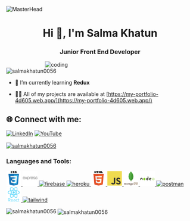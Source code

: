 ![MasterHead](https://i.ibb.co/YPJc5T7/abstact-hexagon-background-memphis-style-1017-31955-1.jpg)

<h1 align="center">Hi 👋, I'm Salma Khatun</h1>
<h3 align="center">Junior Front End Developer</h3>
<img src="https://camo.githubusercontent.com/cae12fddd9d6982901d82580bdf321d81fb299141098ca1c2d4891870827bf17/68747470733a2f2f6d69726f2e6d656469756d2e636f6d2f6d61782f313336302f302a37513379765349765f7430696f4a2d5a2e676966" width="400" align="right" alt="coding" />

<p align="left"> <img src="https://komarev.com/ghpvc/?username=salmakhatun0056&label=Profile%20views&color=0e75b6&style=flat" alt="salmakhatun0056" /> </p>

- 🌱 I’m currently learning **Redux**

- 👨‍💻 All of my projects are available at [https://my-portfolio-4d605.web.app/](https://my-portfolio-4d605.web.app/)


## 🌐 Connect with me:
[![LinkedIn](https://img.shields.io/badge/LinkedIn-0077B5?style=for-the-badge&logo=linkedin&logoColor=white)]([https://linkedin.com/in/imthepk](https://www.linkedin.com/in/salmakhatun0056/)) [![YouTube](https://img.shields.io/badge/YouTube-FF0000?style=for-the-badge&logo=youtube&logoColor=white)]([https://youtube.com/c/hellocodepur](https://www.youtube.com/channel/UC0UE43GLFHv9yI62_cavcwA/videos)) 

<p align="left">
<a href="https://linkedin.com/in/salmakhatun0056" target="blank"><img align="center" src="https://raw.githubusercontent.com/rahuldkjain/github-profile-readme-generator/master/src/images/icons/Social/linked-in-alt.svg" alt="salmakhatun0056" height="30" width="40" /></a>
</p>

<h3 align="left">Languages and Tools:</h3>
<p align="left"> <a href="https://www.w3schools.com/css/" target="_blank" rel="noreferrer"> <img src="https://raw.githubusercontent.com/devicons/devicon/master/icons/css3/css3-original-wordmark.svg" alt="css3" width="40" height="40"/> </a> <a href="https://expressjs.com" target="_blank" rel="noreferrer"> <img src="https://raw.githubusercontent.com/devicons/devicon/master/icons/express/express-original-wordmark.svg" alt="express" width="40" height="40"/> </a> <a href="https://firebase.google.com/" target="_blank" rel="noreferrer"> <img src="https://www.vectorlogo.zone/logos/firebase/firebase-icon.svg" alt="firebase" width="40" height="40"/> </a> <a href="https://heroku.com" target="_blank" rel="noreferrer"> <img src="https://www.vectorlogo.zone/logos/heroku/heroku-icon.svg" alt="heroku" width="40" height="40"/> </a> <a href="https://www.w3.org/html/" target="_blank" rel="noreferrer"> <img src="https://raw.githubusercontent.com/devicons/devicon/master/icons/html5/html5-original-wordmark.svg" alt="html5" width="40" height="40"/> </a> <a href="https://developer.mozilla.org/en-US/docs/Web/JavaScript" target="_blank" rel="noreferrer"> <img src="https://raw.githubusercontent.com/devicons/devicon/master/icons/javascript/javascript-original.svg" alt="javascript" width="40" height="40"/> </a> <a href="https://www.mongodb.com/" target="_blank" rel="noreferrer"> <img src="https://raw.githubusercontent.com/devicons/devicon/master/icons/mongodb/mongodb-original-wordmark.svg" alt="mongodb" width="40" height="40"/> </a> <a href="https://nodejs.org" target="_blank" rel="noreferrer"> <img src="https://raw.githubusercontent.com/devicons/devicon/master/icons/nodejs/nodejs-original-wordmark.svg" alt="nodejs" width="40" height="40"/> </a> <a href="https://postman.com" target="_blank" rel="noreferrer"> <img src="https://www.vectorlogo.zone/logos/getpostman/getpostman-icon.svg" alt="postman" width="40" height="40"/> </a> <a href="https://reactjs.org/" target="_blank" rel="noreferrer"> <img src="https://raw.githubusercontent.com/devicons/devicon/master/icons/react/react-original-wordmark.svg" alt="react" width="40" height="40"/> </a> <a href="https://tailwindcss.com/" target="_blank" rel="noreferrer"> <img src="https://www.vectorlogo.zone/logos/tailwindcss/tailwindcss-icon.svg" alt="tailwind" width="40" height="40"/> </a> </p>

<p><img align="left" src="https://github-readme-stats.vercel.app/api/top-langs?username=salmakhatun0056&show_icons=true&locale=en&layout=compact" alt="salmakhatun0056" /></p>

<p>&nbsp;<img align="center" src="https://github-readme-stats.vercel.app/api?username=salmakhatun0056&show_icons=true&locale=en" alt="salmakhatun0056" /></p>

